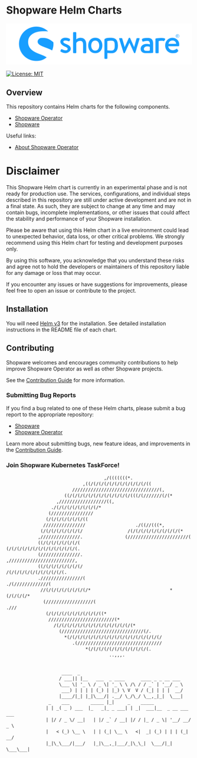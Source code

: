 # Shopware Helm Charts

![Shopware Helm Charts](shopware.svg)

[![License: MIT](https://img.shields.io/badge/License-MIT-yellow.svg)](https://opensource.org/licenses/MIT)

## Overview

This repository contains Helm charts for the following components.

* [Shopware Operator](charts/shopware-operator/)
* [Shopware](charts/shopware/)

Useful links:

* [About Shopware Operator](https://github.com/shopware/shopware-operator)

# Disclaimer

This Shopware Helm chart is currently in an experimental phase and is not ready for
production use. The services, configurations, and individual steps described in this
repository are still under active development and are not in a final state.
As such, they are subject to change at any time and may contain bugs,
incomplete implementations, or other issues that could affect the stability and performance
of your Shopware installation.

Please be aware that using this Helm chart in a live environment could lead to
unexpected behavior, data loss, or other critical problems. We strongly recommend using
this Helm chart for testing and development purposes only.

By using this software, you acknowledge that you understand these risks and agree not
to hold the developers or maintainers of this repository liable for any damage or
loss that may occur.

If you encounter any issues or have suggestions for improvements, please feel free to
open an issue or contribute to the project.

## Installation

You will need [Helm v3](https://github.com/helm/helm) for the installation.
See detailed installation instructions in the README file of each chart.

## Contributing

Shopware welcomes and encourages community contributions to help improve Shopware Operator as well as other Shopware projects.

See the [Contribution Guide](CONTRIBUTING.md) for more information.

### Submitting Bug Reports

If you find a bug related to one of these Helm charts, please submit a bug report to the appropriate repository:

* [Shopware](https://github.com/shopware/helm-charts/issues)
* [Shopware Operator](https://github.com/shopware/shopware-operator/issues)

Learn more about submitting bugs, new feature ideas, and improvements in the [Contribution Guide](CONTRIBUTING.md).

### Join Shopware Kubernetes TaskForce!

```
                                     ,/(((((((*.
                             ,((/(/(/(/(/(/(/(/(/(/(/((
                         /////////////////////////////////(,
                      ((/(/(/(/(/(/(/(/(/(/(/(/(((/(///////(/(*
                   ,//////////////////((,
                 ./(/(/(/(/(/(/(/(/*
                (////////////////
               (/(/(/(/(/(/(/((
              ////////////////                   ./((//(((*,
             (/(/(/(/(/(/(/(/                 /(/(/(/(/(/(/(/(/(/(*
            ,///////////////.                (///////////////////////(
            ((/(/(/(/(/(/(/(                 (/(/(/(/(/(/(/(/(/(/(/(/(/(.
            (///////////////.                 ,/////////////////////////,
            ((/(/(/(/(/(/(/(/                     /(/(/(/(/(/(/(/(/(/(/(.
            .////////////////(                         ./(/////////////(
             //(/(/(/(/(/(/(/(/*                              *(/(/(/(/*
              (//////////////////(                                 .///
               (/(/(/(/(/(/(/(/(/(/((*
                /////////////////////////(*
                  /(/(/(/(/(/(/(/(/(/(/(/(/(/(/(*
                    (///////////////////////////////(/.
                      *(/(/(/(/(/(/(/(/(/(/(/(/(/(/(/(/(/(/
                         .(////////////////////////////////
                              *(/(/(/(/(/(/(/(/(/(/(/(.
                                       ..,,,.


                     ____  _
                    / ___|| |__   ___  _ ____      ____ _ _ __ ___
                    \___ \| '_ \ / _ \| '_ \ \ /\ / / _` | '__/ _ \
                     ___) | | | | (_) | |_) \ V  V / (_| | | |  __/
                    |____/|_| |_|\___/| .__/ \_/\_/ \__,_|_|  \___|
                _    ___        _____ |_|     _    _____
               | | _( _ ) ___  |_   _|_ _ ___| | _|  ___|__  _ __ ___ ___
               | |/ / _ \/ __|   | |/ _` / __| |/ / |_ / _ \| '__/ __/ _ \
               |   < (_) \__ \   | | (_| \__ \   <|  _| (_) | | | (_|  __/
               |_|\_\___/|___/   |_|\__,_|___/_|\_\_|  \___/|_|  \___\___|

```
